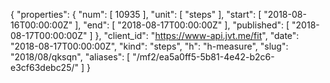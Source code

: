 {
  "properties": {
    "num": [
      10935
    ],
    "unit": [
      "steps"
    ],
    "start": [
      "2018-08-16T00:00:00Z"
    ],
    "end": [
      "2018-08-17T00:00:00Z"
    ],
    "published": [
      "2018-08-17T00:00:00Z"
    ]
  },
  "client_id": "https://www-api.jvt.me/fit",
  "date": "2018-08-17T00:00:00Z",
  "kind": "steps",
  "h": "h-measure",
  "slug": "2018/08/qksqn",
  "aliases": [
    "/mf2/ea5a0ff5-5b81-4e42-b2c6-e3cf63debc25/"
  ]
}
